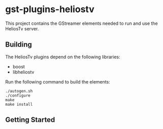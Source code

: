 # gst-plugins-heliostv

This project contains the GStreamer elements needed to run and use the HeliosTv
server.

## Building

The HeliosTv plugins depend on the following libraries:

- boost
- libheliostv

Run the following command to build the elements:

    ./autogen.sh
    ./configure
    make
    make install


## Getting Started
